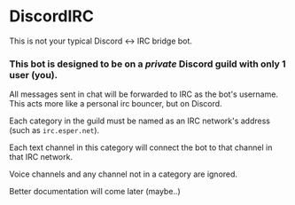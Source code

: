 # DiscordIRC

This is not your typical Discord <-> IRC bridge bot.


### This bot is designed to be on a ***private*** Discord guild with only 1 user (you).


All messages sent in chat will be forwarded to IRC as the bot's username. This acts more like a personal irc bouncer, but on Discord.

Each category in the guild must be named as an IRC network's address (such as `irc.esper.net`).

Each text channel in this category will connect the bot to that channel in that IRC network.

Voice channels and any channel not in a category are ignored.

Better documentation will come later (maybe..)
